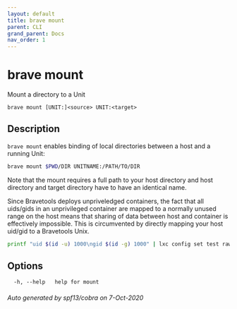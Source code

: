 ```yaml
---
layout: default
title: brave mount
parent: CLI
grand_parent: Docs
nav_order: 1
---
```


# brave mount

Mount a directory to a Unit

```
brave mount [UNIT:]<source> UNIT:<target>
```

## Description

`brave mount` enables binding of local directories between a host and a running Unit:

```bash
brave mount $PWD/DIR UNITNAME:/PATH/TO/DIR
```

Note that the mount requires a full path to your host directory and host directory and target directory have to have an identical name.

Since Bravetools deploys unpriveledged containers, the fact that all uids/gids in an unprivileged container are mapped to a normally unused range on the host means that sharing of data between host and container is effectively impossible. This is circumvented by directly mapping your host uid/gid to a Bravetools Unix.

```bash
printf "uid $(id -u) 1000\ngid $(id -g) 1000" | lxc config set test raw.idmap -
```

## Options

```
  -h, --help   help for mount
```

###### Auto generated by spf13/cobra on 7-Oct-2020

